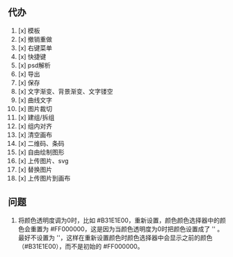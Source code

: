 ## 代办

1. [x] 模板
2. [x] 撤销重做
3. [x] 右键菜单
4. [x] 快捷键
5. [x] psd解析
6. [x] 导出
7. [x] 保存
8. [x] 文字渐变、背景渐变、文字镂空
9. [x] 曲线文字
10. [x] 图片裁切
11. [x] 建组/拆组
12. [x] 组内对齐
13. [x] 清空画布
14. [x] 二维码、条码
15. [x] 自由绘制图形
16. [x] 上传图片、svg
17. [x] 替换图片
18. [x] 上传图片到画布

## 问题

1. 将颜色透明度调为0时，比如 #B31E1E00，重新设置，颜色颜色选择器中的颜色会重置为 #FF000000，这是因为当颜色透明度为0时把颜色设置成了 '' 。最好不设置为 ''，这样在重新设置颜色时颜色选择器中会显示之前的颜色（#B31E1E00），而不是初始的 #FF000000。
